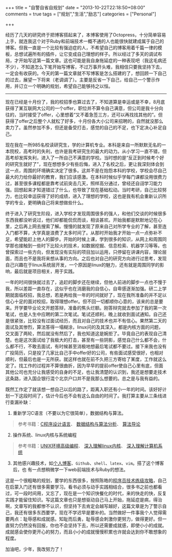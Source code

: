 +++
title = "自警自省自规划"
date = "2013-10-22T22:18:50+08:00"
comments = true
tags = ["规划","生活","励志"]
categories = ["Personal"]

+++

经历了几天的研究终于把博客搭起来了，本博客使用了Octopress，十分简单容易上手，就连我这个对于Ruby和前端技术一概不通的人也能很快就建成属于自己的博客。但我一直是一个比较有强迫症的人，不希望自己的博客用着千篇一律的模板，总想试遍所有的插件，让它变成自己理想的样子。所以经过了多天的调试布局，才开始写这第一篇文章。这也可能是我自身拖延症的一种表现吧（我这毛病还不少），不知道怎么下笔开始写博客，不过万事开头难，我相信只要我坚持下去，一定会有收获的。今天的第一篇文章就不写博客是怎么搭建的了，想回顾一下自己的过去，展望一下将来（老调调了）。主要是反省一下自己，给自己一个警示作用，并订立一个明确的规划，希望自己能够持之以恒。
<!--more-->

***
现在已经是十月份了，我的校招季也算过去了，不知道算是幸运或是不幸，8月底获得了某互联网大公司的一个offer，职位并不算令自己满意，但公司是我十分向往的，当时接受了offer，心里想着“又不着急签三方，还可以再找找其他的”。但获得了offer之后整个人就松了好多，十月份各大小公司来招聘的，自然就没那么卖力了。虽然参加不多，但还是备受打击，感觉的自己的不足，也下定决心补足自己。

现在我在一所985名校读研究生，学的计算机专业。本科是来自一所默默无名的一本院校，高考时的失利，也许是我考研究生的最大的动力。从小学习一直不错，但高考却发挥失利，进入了一所自己不满意的学校。当时想的是“反正到时候考个好的研究生就好了”，现在想想多少有些后悔，进入了名校之后，更让我深刻体会到这一点，周围的环境确实决定了很多。这并不是在抱怨本科的学校，学校会尽自己最大的力给你最好的教育，我们应该感激。在本科时候似乎学每门课都没用很费力过，甚至很多课程都是靠考试前突击几天，照样高分通过，曾经还自诩学习能力强。回想起来才知道错过了什么，也导致了现在基础松动。当时考研，自己比较努力，也比较幸运获得了好的成绩，进入了理想的学校，这也是我有机会重新认识所学的专业，更明确自己将来想做些什么。

终于进入了研究生阶段，进入学校才发现周围很多的强人，和他们交谈的时候很多东西我都没听说过，他们却都能侃侃而谈，相谈甚欢。开始我都是默默地记在心里，之后再上网去搜索了解。慢慢的就发现了原来自己对所学专业的了解，甚至连入门都不算，大学真是浪费了太多时间了。从那时开始我才开始一点一点弥补不足，希望能赶上他人的脚步。开始的时候上课，学到很多的知识，从网上和周围同学那也接触到一些时下比较火的技术，如数据挖掘、信息检索、机器学习等等。也曾探索过一些方向，但发现没有实际的项目加以运用，只停留在讲课内容，理论层面，而且也不是我将来想从事的方向。之后也对自己的研究方向进行过思考，发现自己兴趣在于linux系统层开发，一个原因是linux的魅力，还有就是周围同学的影响，最后就是项目相关，用于实践。

一年的时间很快就过去了，追赶的脚步还在继续，但他人前进的脚步一点也不慢于我，所以差距一直存在，这似乎也在消磨我的自信心，自卑感逐渐加强。研二上学期就面临校招，我总想，若是再给我一年的时间就好了，现在我所准备的并不足以信心十足的面对校招，取得理想offer。但不回一切都顺你心意的，该来的总是要来。开学要毕业论文开题答辩，准备的焦头烂额。刚答辩完就去参加了我的第一次笔试，也是人生中应聘的第二次笔试。笔试还顺利，晚上就收到面试通知。自己还是很紧张，比较没有过面试经历，而且对自己的技术也并不有信心。果然第二天的面试及其惨烈，算法答得一塌糊涂，linux问的及其深入，都是内核方面的问题，交叉面了两轮，然后就没有然后了，我也知道这是婉拒了。毕竟自己的表现自己清楚。也是这次面试给了我极大的打击，甚至有一些阴影，感觉自己什么都不会，什么都不行，不敢去面试，有时候甚至消极地想最后笔试都不要过。接下来我也没有广投简历，只是投了几家比自己手中offer好的公司，有些面试感受很好，也相对顺利，但最后也是一无所获。就这样也就在前不久把三方寄给了某度，工作就这么定了。找工作的过程并不算很曲折，因为早早的提前offer使自己心里有底，但面其他公司也充分让我感受的自身的不足，也让我清楚的认识到，我还是想要走技术这条路，进入国企银行混个北京户口并不是我那么想要的。总之是与我有益的。

既然工作定了就该想一想自己以后的路了，距离入职还有小一年的时间。该好好计划一下这段时间了，估计今后也不会有这么自由的时间了。我打算主要从三条线进行查漏补缺：

1. 重新学习C语言（不要以为它很简单），数据结构与算法。
> 参考书籍：[C程序设计语言](http://www.amazon.cn/C%E7%A8%8B%E5%BA%8F%E8%AE%BE%E8%AE%A1%E8%AF%AD%E8%A8%80-%E5%85%8B%E5%B0%BC%E6%B1%89/dp/B0011425T8/ref=sr_1_1?ie=UTF8&qid=1382437254&sr=8-1&keywords=C%E7%A8%8B%E5%BA%8F%E8%AE%BE%E8%AE%A1%E8%AF%AD%E8%A8%80)、
[数据结构与算法分析](http://www.amazon.cn/%E6%95%B0%E6%8D%AE%E7%BB%93%E6%9E%84%E4%B8%8E%E7%AE%97%E6%B3%95%E5%88%86%E6%9E%90-C%E8%AF%AD%E8%A8%80%E6%8F%8F%E8%BF%B0-%E7%BB%B4%E6%96%AF/dp/B002WC7NGS/ref=sr_1_1?ie=UTF8&qid=1382437316&sr=8-1&keywords=%E6%95%B0%E6%8D%AE%E7%BB%93%E6%9E%84%E4%B8%8E%E7%AE%97%E6%B3%95%E5%88%86%E6%9E%90)、
[算法导论](http://www.amazon.cn/%E7%AE%97%E6%B3%95%E5%AF%BC%E8%AE%BA-Thomas-H-Cormen/dp/B00AK7BYJY/ref=sr_1_1?ie=UTF8&qid=1382437342&sr=8-1&keywords=%E7%AE%97%E6%B3%95%E5%AF%BC%E8%AE%BA)
2. 操作系统、linux内核与系统编程
> 参考书籍：[UNIX环境高级编程](http://www.amazon.cn/UNIX%E7%8E%AF%E5%A2%83%E9%AB%98%E7%BA%A7%E7%BC%96%E7%A8%8B-%E5%8F%B2%E8%92%82%E6%96%87%E6%96%AF/dp/B00114GRG0/ref=sr_1_1?ie=UTF8&qid=1382437399&sr=8-1&keywords=UNIX%E7%8E%AF%E5%A2%83%E9%AB%98%E7%BA%A7%E7%BC%96%E7%A8%8B)、
[深入理解linux内核](http://www.amazon.cn/%E6%B7%B1%E5%85%A5%E7%90%86%E8%A7%A3LINUX%E5%86%85%E6%A0%B8-%E5%8D%9A%E9%9F%A6/dp/B0011F5RYM/ref=sr_1_1?ie=UTF8&qid=1382437438&sr=8-1&keywords=%E6%B7%B1%E5%85%A5%E7%90%86%E8%A7%A3linux%E5%86%85%E6%A0%B8)、
[深入理解计算机系统](http://www.amazon.cn/%E8%AE%A1%E7%AE%97%E6%9C%BA%E7%A7%91%E5%AD%A6%E4%B8%9B%E4%B9%A6-%E6%B7%B1%E5%85%A5%E7%90%86%E8%A7%A3%E8%AE%A1%E7%AE%97%E6%9C%BA%E7%B3%BB%E7%BB%9F-%E5%B8%83%E8%8E%B1%E6%81%A9%E7%89%B9/dp/B004BJ18KM/ref=sr_1_1?ie=UTF8&qid=1382437465&sr=8-1&keywords=%E6%B7%B1%E5%85%A5%E7%90%86%E8%A7%A3%E8%AE%A1%E7%AE%97%E6%9C%BA%E7%B3%BB%E7%BB%9F)
3. 其他感兴趣技术，如[个人博客](http://812lcl.github.io/)、`Github`、`shell`、`latex`、`vim`。搭了这个博客后，也
有一点想稍微学一下web前端技术与Ruby的想法。

这是一个很粗略的规划，要学的东西很多，按照陈皓的[程序员技术练级攻略](http://coolshell.cn/articles/4990.html)，自己在启蒙入门还有很多需要学习。看书必须与动手实践相结合，很多书之前也都看过，可一段时间用，又忘了，现在是一个知识快餐化的时代，来的快走的快，反复实践才能留住知识。写这篇文章也只是想驱动自己马上开始，拖延症是病，得治啊，文章写的我都惨不认识，但坚持下去肯定会越写越好，这篇文章是为了警示自己，我还有很多东西要学，现在不学迟早是要补的。当然做好一件事我个人觉得需要两点：耻辱感和成就感。知耻而后勇，耻辱感会刺激你更努力，做得更好。但一直努力仍然没有回报，你也不会坚持下去，所以还需要成就感，即使小小的成就。成就感会使你更开心的努力，而且小小的成就慢慢积累也许就会达到你不敢想象的程度。

加油吧，少年，我改努力了！
